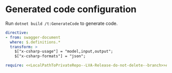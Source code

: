 # Generated code configuration

Run `dotnet build /t:GenerateCode` to generate code.

```yaml
directive:
- from: swagger-document
  where: $.definitions.*
  transform: >
    $["x-csharp-usage"] = "model,input,output";
    $["x-csharp-formats"] = "json";

require: <<LocalPathToPrivateRepo--LVA-Release-do-not-delete--branch>>Azure\azure-rest-api-specs-pr\specification\mediaservices\data-plane\readme.md

```
